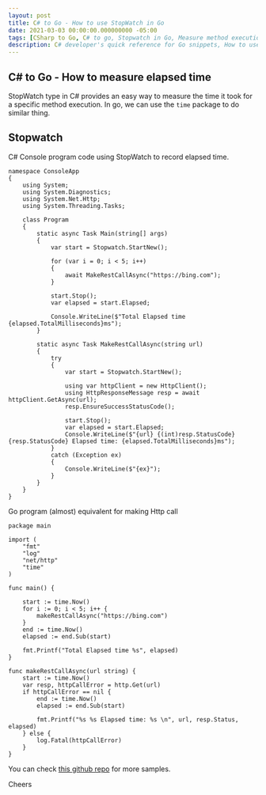 ```yaml
---
layout: post
title: C# to Go - How to use StopWatch in Go
date: 2021-03-03 00:00:00.000000000 -05:00
tags: [CSharp to Go, C# to go, Stopwatch in Go, Measure method execution time in Go, Go stopwatch]
description: C# developer's quick reference for Go snippets, How to use StopWatch in Go
---
```

## C# to Go - How to measure elapsed time

StopWatch type in C# provides an easy way to measure the time it took for a specific method execution. In go, we can use the `time` package to do similar thing.


## Stopwatch

C# Console program code using StopWatch to record elapsed time.

    namespace ConsoleApp
    {
        using System;
        using System.Diagnostics;
        using System.Net.Http;
        using System.Threading.Tasks;

        class Program
        {
            static async Task Main(string[] args)
            {
                var start = Stopwatch.StartNew();

                for (var i = 0; i < 5; i++)
                {
                    await MakeRestCallAsync("https://bing.com");
                }

                start.Stop();
                var elapsed = start.Elapsed;

                Console.WriteLine($"Total Elapsed time {elapsed.TotalMilliseconds}ms");
            }

            static async Task MakeRestCallAsync(string url)
            {
                try
                {
                    var start = Stopwatch.StartNew();

                    using var httpClient = new HttpClient();
                    using HttpResponseMessage resp = await httpClient.GetAsync(url);
                    resp.EnsureSuccessStatusCode();

                    start.Stop();
                    var elapsed = start.Elapsed;
                    Console.WriteLine($"{url} {(int)resp.StatusCode} {resp.StatusCode} Elapsed time: {elapsed.TotalMilliseconds}ms");
                }
                catch (Exception ex)
                {
                    Console.WriteLine($"{ex}");
                }
            }
        }
    }


Go program (almost) equivalent for making Http call

    package main

    import (
        "fmt"
        "log"
        "net/http"
        "time"
    )

    func main() {

        start := time.Now()
        for i := 0; i < 5; i++ {
            makeRestCallAsync("https://bing.com")
        }
        end := time.Now()
        elapsed := end.Sub(start)

        fmt.Printf("Total Elapsed time %s", elapsed)
    }

    func makeRestCallAsync(url string) {
        start := time.Now()
        var resp, httpCallError = http.Get(url)
        if httpCallError == nil {
            end := time.Now()
            elapsed := end.Sub(start)

            fmt.Printf("%s %s Elapsed time: %s \n", url, resp.Status, elapsed)
        } else {
            log.Fatal(httpCallError)
        }
    }

You can check [this github repo](https://github.com/kshyju/CSharpToGo) for more samples. 

Cheers


